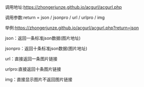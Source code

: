 调用地址:https://zhongerjunze.github.io/acgurl/acgurl.php

调用参数:return = json / jsonpro / url / urlpro / img

举例:https://zhongerjunze.github.io/acgurl/acgurl.php?return=json

json：返回一条标准json数据(图片地址)

jsonpro：返回十条标准json数据(图片地址)

url：直接返回一条图片链接

urlpro:直接返回十条图片链接

img：直接显示图片不返回图片链接
